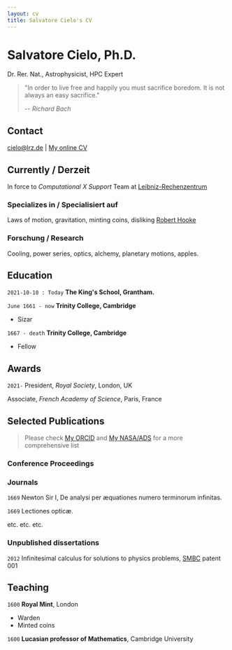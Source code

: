 ```yaml
---
layout: cv
title: Salvatore Cielo's CV
---
```

# Salvatore Cielo, Ph.D.
Dr. Rer. Nat., Astrophysicist, HPC Expert


>  "In order to live free and happily
>   you must sacrifice boredom. 
>   It is not always an easy sacrifice."
> 
>   -- <cite>_Richard Bach_</cite>

## Contact
<div id="webaddress">
<a href="cielo@lrz.de">cielo@lrz.de</a>
| <a href="https://sacielo.github.io/markdown-cv/">My online CV</a>
</div>


## Currently / Derzeit

In force to _Computational X Support_ Team at [Leibniz-Rechenzentrum](https://www.lrz.de/)

### Specializes in / Specialisiert auf

Laws of motion, gravitation, minting coins, disliking [Robert Hooke](http://en.wikipedia.org/wiki/Robert_Hooke)


### Forschung / Research 

Cooling, power series, optics, alchemy, planetary motions, apples.


## Education

`2021-10-10 : Today`
__The King's School, Grantham.__

`June 1661 - now`
__Trinity College, Cambridge__

- Sizar

`1667 - death`
__Trinity College, Cambridge__

- Fellow

## Awards

`2021-`
President, *Royal Society*, London, UK

Associate, *French Academy of Science*, Paris, France

## Selected Publications

> Please check [My ORCID](https://orcid.org/my-orcid?orcid=0000-0002-2019-8187)  and 
> [My NASA/ADS](https://ui.adsabs.harvard.edu/search/q=author%3A%22Cielo%2C%20Salvatore%22&sort=date%20desc%2C%20bibcode%20desc&p_=0)
> for a more comprehensive list

### Conference Proceedings

### Journals

`1669`
Newton Sir I, De analysi per æquationes numero terminorum infinitas. 

`1669`
Lectiones opticæ.

etc. etc. etc.

### Unpublished dissertations

`2012`
Infinitesimal calculus for solutions to physics problems, [SMBC](http://www.techdirt.com/articles/20121011/09312820678/if-patents-had-been-around-time-newton.shtml) patent 001


## Teaching 

`1600`
__Royal Mint__, London

- Warden
- Minted coins

`1600`
__Lucasian professor of Mathematics__, Cambridge University



<!-- ### Footer

Last updated: May 2013 -->



